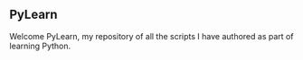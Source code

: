 ## PyLearn

Welcome PyLearn, my  repository of all the scripts I have authored as part of learning Python.
